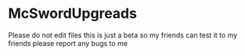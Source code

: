 # McSwordUpgreads
Please do not edit files this is just a beta so my friends can test it
to my friends please report any bugs to me
